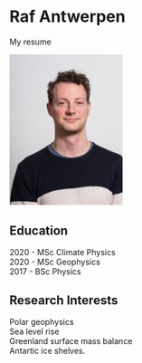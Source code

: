 # Raf Antwerpen

My resume

<img src='photo.jpg' width=200>


## Education

2020 - MSc Climate Physics <br />
2020 - MSc Geophysics <br />
2017 - BSc Physics


## Research Interests

Polar geophysics <br />
Sea level rise <br />
Greenland surface mass balance <br />
Antartic ice shelves.



